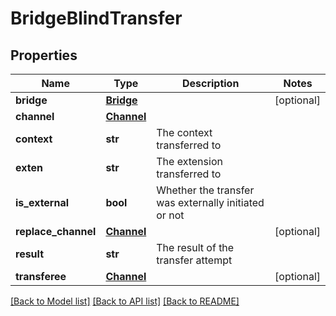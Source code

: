 # BridgeBlindTransfer

## Properties
Name | Type | Description | Notes
------------ | ------------- | ------------- | -------------
**bridge** | [**Bridge**](Bridge.md) |  | [optional]
**channel** | [**Channel**](Channel.md) |  |
**context** | **str** | The context transferred to |
**exten** | **str** | The extension transferred to |
**is_external** | **bool** | Whether the transfer was externally initiated or not |
**replace_channel** | [**Channel**](Channel.md) |  | [optional]
**result** | **str** | The result of the transfer attempt |
**transferee** | [**Channel**](Channel.md) |  | [optional]

[[Back to Model list]](../README.md#documentation-for-models) [[Back to API list]](../README.md#documentation-for-api-endpoints) [[Back to README]](../README.md)
